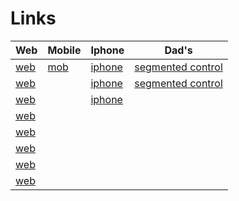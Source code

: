 # Links
 | Web | Mobile | Iphone | Dad's |
 |-----|--------|--------|-------|
 |  [web](https://www.behance.net/gallery/140012867/Form-Components)   |  [mob](https://dribbble.com/shots/22935624-Login-screen)      |    [iphone](https://www.behance.net/gallery/181829623/UI-Challenge-I-%28Anatomy-of-input-fields-and-buttons%29)    | [segmented control](https://uxdesign.cc/reducing-ambiguity-on-the-segmented-control-design-a5a1feef54f0)
 |   [web](https://bootcamp.uxdesign.cc/ux-guidelines-for-placing-edit-button-9f35486ef050)  |        |    [iphone](https://dribbble.com/shots/22938439-PIN-Code-DDC-11)    | [segmented control](https://primer.style/components/segmented-control)
 |   [web]( https://ux.stackexchange.com/questions/67468/yes-and-no-buttons-are-both-positive-is-it-okay-for-these-to-both-be-green-imp)  |        |  [iphone](https://dribbble.com/shots/22844009-daily-ui-10-profile-view)      |
 | [web](https://modus.trimble.com/components/in-field/inputs/)    |        |        |
 |  [web](https://dribbble.com/shots/22891681-Forms)   |        |        |
 |    [web](https://dribbble.com/shots/22865718-UX-Case-StudyForm-Design-Archblock-Website) |        |        |
 |   [web](https://stackoverflow.com/questions/36195858/ionic-adding-a-button-inside-a-input-field)  |        |        |
 | [web](https://factorypattern.co.uk/website-button-best-practice-for-ux/)    |        |        |

